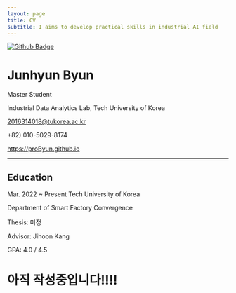 ```yaml
---
layout: page
title: CV
subtitle: I aims to develop practical skills in industrial AI field
---
```


<!--  <div align="center"> </div> -->
  
 [![Github Badge](http://img.shields.io/badge/-CV-blue?style=flat-square&logo=github&logoColor=white&link=https://github.com/proByun/CV/blob/master/cv.pdf)](https://github.com/proByun/CV/blob/master/cv.pdf?raw=True)

  # **Junhyun Byun**

 Master Student

 Industrial Data Analytics Lab, Tech University of Korea

 2016314018@tukorea.ac.kr

 +82) 010-5029-8174

 https://proByun.github.io

 ---

  ## **Education**

 Mar. 2022 ~ Present        Tech University of Korea
 
 Department of Smart Factory Convergence
 
 Thesis: 미정
 
 Advisor: Jihoon Kang
 
 GPA: 4.0 / 4.5
 
 # **아직 작성중입니다!!!!** 
 
 
